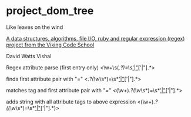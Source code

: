 # project_dom_tree
Like leaves on the wind

[A data structures, algorithms, file I/O, ruby and regular expression (regex) project from the Viking Code School](http://www.vikingcodeschool.com)

David Watts
Vishal

Regex attribute parse (first entry only)
<\w+\s(.*?)=\s*['|"](.*?)['|"].*>

finds first attribute pair with "="
<.*?(\w*\s*)=\s*['|"](.*?)['|"].*>

matches tag and first attribute pair with "="
 <(\w+).*?(\w*\s*)=\s*['|"](.*?)['|"].*>

adds string with all attribute tags to above expression
<(\w+).*?((\w*\s*)=\s*['|"](.*?)['|"].*)>
